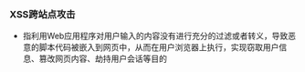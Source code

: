 ### XSS跨站点攻击
- 指利用Web应用程序对用户输入的内容没有进行充分的过滤或者转义，导致恶意的脚本代码被嵌入到网页中，从而在用户浏览器上执行，实现窃取用户信息、篡改网页内容、劫持用户会话等目的